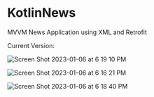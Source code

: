 # KotlinNews
MVVM News Application using XML and Retrofit



Current Version:



![Screen Shot 2023-01-06 at 6 19 10 PM](https://user-images.githubusercontent.com/86651172/211121312-6462714a-b2f9-4c51-a265-2566c835756c.png)

![Screen Shot 2023-01-06 at 6 16 21 PM](https://user-images.githubusercontent.com/86651172/211121325-8a76a112-131d-43db-a53a-72179b151f34.png)

![Screen Shot 2023-01-06 at 6 18 40 PM](https://user-images.githubusercontent.com/86651172/211121332-da41113e-90f4-4b4f-bfa7-5692dba98e8f.png)
